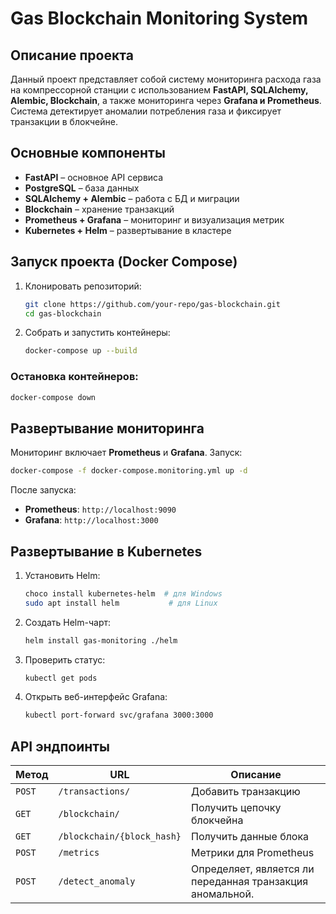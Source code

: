 # Gas Blockchain Monitoring System

## Описание проекта

Данный проект представляет собой систему мониторинга расхода газа на компрессорной станции с использованием **FastAPI,
SQLAlchemy, Alembic, Blockchain**, а также мониторинга через **Grafana и Prometheus**. Система детектирует аномалии
потребления газа и фиксирует транзакции в блокчейне.

## Основные компоненты

- **FastAPI** – основное API сервиса
- **PostgreSQL** – база данных
- **SQLAlchemy + Alembic** – работа с БД и миграции
- **Blockchain** – хранение транзакций
- **Prometheus + Grafana** – мониторинг и визуализация метрик
- **Kubernetes + Helm** – развертывание в кластере

## Запуск проекта (Docker Compose)

1. Клонировать репозиторий:
   ```sh
   git clone https://github.com/your-repo/gas-blockchain.git
   cd gas-blockchain
   ```
2. Собрать и запустить контейнеры:
   ```sh
   docker-compose up --build
   ```

### Остановка контейнеров:

   ```sh
   docker-compose down
   ```

## Развертывание мониторинга

Мониторинг включает **Prometheus** и **Grafana**. Запуск:

```sh
docker-compose -f docker-compose.monitoring.yml up -d
```

После запуска:

- **Prometheus**: `http://localhost:9090`
- **Grafana**: `http://localhost:3000`

## Развертывание в Kubernetes

1. Установить Helm:
   ```sh
   choco install kubernetes-helm  # для Windows
   sudo apt install helm           # для Linux
   ```
2. Создать Helm-чарт:
   ```sh
   helm install gas-monitoring ./helm
   ```
3. Проверить статус:
   ```sh
   kubectl get pods
   ```
4. Открыть веб-интерфейс Grafana:
   ```sh
   kubectl port-forward svc/grafana 3000:3000
   ```

## API эндпоинты

| Метод  | URL                        | Описание                                                  |
|--------|----------------------------|-----------------------------------------------------------|
| `POST` | `/transactions/`           | Добавить транзакцию                                       |
| `GET`  | `/blockchain/`             | Получить цепочку блокчейна                                |
| `GET`  | `/blockchain/{block_hash}` | Получить данные блока                                     |
| `POST` | `/metrics`                 | Метрики для Prometheus                                    |
| `POST` | `/detect_anomaly`          | Определяет, является ли переданная транзакция аномальной. |




